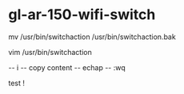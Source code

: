 # gl-ar-150-wifi-switch

mv /usr/bin/switchaction /usr/bin/switchaction.bak

vim /usr/bin/switchaction

-- i
-- copy content
-- echap
-- :wq

test !
